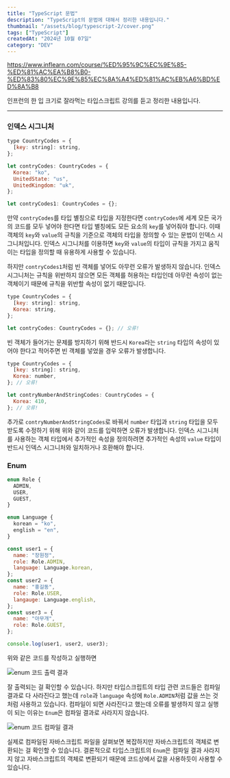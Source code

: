 ```yaml
---
title: "TypeScript 문법"
description: "TypeScript의 문법에 대해서 정리한 내용입니다."
thumbnail: "/assets/blog/typescript-2/cover.png"
tags: ["TypeScript"]
createdAt: "2024년 10월 07일"
category: "DEV"
---
```


https://www.inflearn.com/course/%ED%95%9C%EC%9E%85-%ED%81%AC%EA%B8%B0-%ED%83%80%EC%9E%85%EC%8A%A4%ED%81%AC%EB%A6%BD%ED%8A%B8

인프런의 한 입 크기로 잘라먹는 타입스크립트 강의를 듣고 정리한 내용입니다.

---

### 인덱스 시그니처

```js
type CountryCodes = {
  [key: string]: string,
};

let contryCodes: CountryCodes = {
  Korea: "ko",
  UnitedState: "us",
  UnitedKingdom: "uk",
};

let contryCodes1: CountryCodes = {};
```

만약 `contryCodes`를 타입 별칭으로 타입을 지정한다면 `contryCodes`에 세계 모든 국가의 코드를 모두 넣어야 한다면 타입 별칭에도 모든 요소의 `key`를 넣어줘야 합니다.
이때 객체의 `key`와 `value`의 규칙을 기준으로 객체의 타입을 정의할 수 있는 문법이 인덱스 시그니처입니다.
인덱스 시그니처를 이용하면 `key`와 `value`의 타입이 규칙을 가지고 움직이는 타입을 정의할 때 유용하게 사용할 수 있습니다.

하지만 `contryCodes1`처럼 빈 객체를 넣어도 아무런 오류가 발생하지 않습니다.
인덱스 시그니처는 규칙을 위반하지 않으면 모든 객체를 허용하는 타입인데 아무런 속성이 없는 객체이기 때문에 규칙을 위반할 속성이 없기 때문입니다.

```js
type CountryCodes = {
  [key: string]: string,
  Korea: string,
};

let contryCodes: CountryCodes = {}; // 오류!
```

빈 객체가 들어가는 문제를 방지하기 위해 반드시 `Korea`라는 `string` 타입의 속성이 있어야 한다고 적어주면 빈 객체를 넣었을 경우 오류가 발생합니다.

```js
type CountryCodes = {
  [key: string]: string,
  Korea: number,
}; // 오류!

let contryNumberAndStringCodes: CountryCodes = {
  Korea: 410,
}; // 오류!
```

추가로 `contryNumberAndStringCodes`로 바꿔서 `number` 타입과 `string` 타입을 모두 받도록 수정하기 위해 위와 같이 코드를 입력하면 오류가 발생합니다.
인덱스 시그니처를 사용하는 객체 타입에서 추가적인 속성을 정의하려면 추가적인 속성의 `value` 타입이 반드시 인덱스 시그니처와 일치하거나 호환해야 합니다.

### Enum

```js
enum Role {
  ADMIN,
  USER,
  GUEST,
}

enum Language {
  korean = "ko",
  english = "en",
}

const user1 = {
  name: "장원정",
  role: Role.ADMIN,
  language: Language.korean,
};
const user2 = {
  name: "홍길동",
  role: Role.USER,
  langauge: Language.english,
};
const user3 = {
  name: "아무개",
  role: Role.GUEST,
};

console.log(user1, user2, user3);
```

위와 같은 코드를 작성하고 실행하면

![enum 코드 출력 결과](/assets/blog/typescript-2/1.png)

잘 출력되는 걸 확인할 수 있습니다.
하지만 타입스크립트의 타입 관련 코드들은 컴파일 결과로 다 사라진다고 했는데 `role`과 `language` 속성에 `Role.ADMIN`처럼 값을 쓰는 것처럼 사용하고 있습니다.
컴파일이 되면 사라진다고 했는데 오류를 발생하지 않고 실행이 되는 이유는 `Enum`은 컴파일 결과로 사라지지 않습니다.

![enum 코드 컴파일 결과](/assets/blog/typescript-2/2.png)

실제로 컴파일된 자바스크립트 파일을 살펴보면 복잡하지만 자바스크립트의 객체로 변환되는 걸 확인할 수 있습니다.
결론적으로 타입스크립트의 `Enum`은 컴파일 결과 사라지지 않고 자바스크립트의 객체로 변환되기 때문에 코드상에서 값을 사용하듯이 사용할 수 있습니다.
